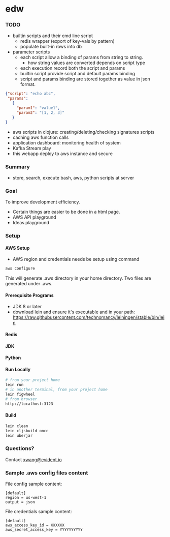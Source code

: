 # edw

### TODO
* builtin scripts and their cmd line script
    * redis wrapper (export of key-vals by pattern)
    * populate built-in rows into db
* parameter scripts
    * each script allow a binding of params from string to string.
        * how string values are converted depends on script type
    * each execution record both the script and params
    * builtin script provide script and default params binding
    * script and params binding are stored together as value in json format.
``` json
{"script": "echo abc",
 "params":
   {
     "param1": "value1",
     "param2": "[1, 2, 3]"
   }
}
```

* aws scripts in clojure: creating/deleting/checking signatures scripts
* caching aws function calls
* application dashboard: monitoring health of system
* Kafka Stream play
* this webapp deploy to aws instance and secure

### Summary
* store, search, execute bash, aws, python scripts at server

### Goal
To improve development efficiency.
* Certain things are easier to be done in a html page.
* AWS API playground
* Ideas playground

### Setup
#### AWS Setup
* AWS region and credentials needs be setup using command

``` bash
aws configure
```
This will generate .aws directory in your home directory. Two files
are generated under .aws.
#### Prerequisite Programs
* JDK 8 or later
* download lein and ensure it's executable and in your path:
 https://raw.githubusercontent.com/technomancy/leiningen/stable/bin/lein

#### Redis
#### JDK
#### Python
#### Run Locally
``` bash
# from your project home
lein run
# in another terminal, from your project home
lein figwheel
# from browser
http://localhost:3123
```

#### Build
``` bash
lein clean
lein cljsbuild once
lein uberjar
```

### Questions?
Contact xwang@evident.io

### Sample .aws config files content
File config sample content:
```
[default]
region = us-west-1
output = json
```
File credentials sample content:
```
[default]
aws_access_key_id = XXXXXX
aws_secret_access_key = YYYYYYYYYY

```

